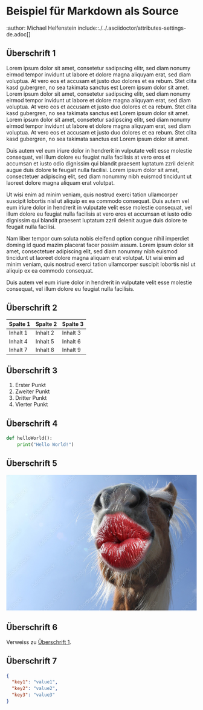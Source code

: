 # Beispiel für Markdown als Source
:author: Michael Helfenstein
include::./../.asciidoctor/attributes-settings-de.adoc[]

## Überschrift 1

Lorem ipsum dolor sit amet, consetetur sadipscing elitr, sed diam nonumy eirmod tempor invidunt ut labore et dolore magna aliquyam erat, sed diam voluptua. At vero eos et accusam et justo duo dolores et ea rebum. Stet clita kasd gubergren, no sea takimata sanctus est Lorem ipsum dolor sit amet. Lorem ipsum dolor sit amet, consetetur sadipscing elitr, sed diam nonumy eirmod tempor invidunt ut labore et dolore magna aliquyam erat, sed diam voluptua. At vero eos et accusam et justo duo dolores et ea rebum. Stet clita kasd gubergren, no sea takimata sanctus est Lorem ipsum dolor sit amet. Lorem ipsum dolor sit amet, consetetur sadipscing elitr, sed diam nonumy eirmod tempor invidunt ut labore et dolore magna aliquyam erat, sed diam voluptua. At vero eos et accusam et justo duo dolores et ea rebum. Stet clita kasd gubergren, no sea takimata sanctus est Lorem ipsum dolor sit amet. 

Duis autem vel eum iriure dolor in hendrerit in vulputate velit esse molestie consequat, vel illum dolore eu feugiat nulla facilisis at vero eros et accumsan et iusto odio dignissim qui blandit praesent luptatum zzril delenit augue duis dolore te feugait nulla facilisi. Lorem ipsum dolor sit amet, consectetuer adipiscing elit, sed diam nonummy nibh euismod tincidunt ut laoreet dolore magna aliquam erat volutpat. 

Ut wisi enim ad minim veniam, quis nostrud exerci tation ullamcorper suscipit lobortis nisl ut aliquip ex ea commodo consequat. Duis autem vel eum iriure dolor in hendrerit in vulputate velit esse molestie consequat, vel illum dolore eu feugiat nulla facilisis at vero eros et accumsan et iusto odio dignissim qui blandit praesent luptatum zzril delenit augue duis dolore te feugait nulla facilisi. 

Nam liber tempor cum soluta nobis eleifend option congue nihil imperdiet doming id quod mazim placerat facer possim assum. Lorem ipsum dolor sit amet, consectetuer adipiscing elit, sed diam nonummy nibh euismod tincidunt ut laoreet dolore magna aliquam erat volutpat. Ut wisi enim ad minim veniam, quis nostrud exerci tation ullamcorper suscipit lobortis nisl ut aliquip ex ea commodo consequat. 

Duis autem vel eum iriure dolor in hendrerit in vulputate velit esse molestie consequat, vel illum dolore eu feugiat nulla facilisis. 

## Überschrift 2

| Spalte 1 | Spalte 2 | Spalte 3 |
|----------|----------|----------|
| Inhalt 1 | Inhalt 2 | Inhalt 3 |
| Inhalt 4 | Inhalt 5 | Inhalt 6 |
| Inhalt 7 | Inhalt 8 | Inhalt 9 |

## Überschrift 3

1. Erster Punkt
2. Zweiter Punkt
3. Dritter Punkt
4. Vierter Punkt

## Überschrift 4

```python
def helloWorld():
    print("Hello World!")
```

## Überschrift 5

![Image1](assets/image1.jpg)

## Überschrift 6

Verweiss zu [Überschrift 1](#Überschrift-1).

## Überschrift 7

```json
{
  "key1": "value1",
  "key2": "value2",
  "key3": "value3"
}
```